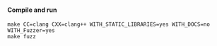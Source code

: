 #### Compile and run
```
make CC=clang CXX=clang++ WITH_STATIC_LIBRARIES=yes WITH_DOCS=no WITH_Fuzzer=yes
make fuzz
```
